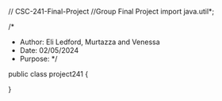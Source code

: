 // CSC-241-Final-Project
//Group Final Project
import java.util*;

/*
* Author: Eli Ledford, Murtazza and Venessa
* Date: 02/05/2024
* Purpose:
*/

public class project241 {
  




}



